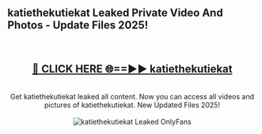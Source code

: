 <h2>katiethekutiekat Leaked Private Video And Photos - Update Files 2025!</h2>
<br>
<div align="center">
<h2><a href="https://linkcuts.com/hfmhzwbr" rel="nofollow">🔴 CLICK HERE 🌐==►► katiethekutiekat</a></h2>
<br>
Get katiethekutiekat leaked all content. Now you can access all videos and pictures of katiethekutiekat. New Updated Files 2025!
<br>
<br>
<a href="https://linkcuts.com/hfmhzwbr" rel="nofollow" data-target="animated-image.originalLink"><img src="https://i.ibb.co.com/WyWwxjT/player-gif2.gif" alt="katiethekutiekat Leaked OnlyFans" style="max-width: 100%; display: inline-block;" data-target="animated-image.originalImage"></a>
</div>
<br>